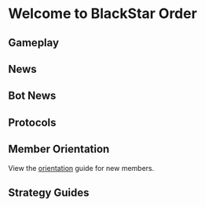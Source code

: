 # Welcome to BlackStar Order

## Gameplay

## News

## Bot News

## Protocols

## Member Orientation

View the [orientation](orientation.md) guide for new members.

## Strategy Guides
